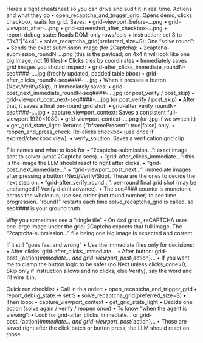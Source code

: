 Here’s a tight cheatsheet so you can drive and audit it in real time.
  Actions and what they do
  • open_recaptcha_and_trigger_grid: Opens demo, clicks checkbox, waits for
    grid. Saves:
    • grid-viewport_before-…png
    • grid-viewport_after-…png
    • grid-screenshot_after_checkbox-…png
  • report_debug_state: Reads DOM-only rows/cols + instruction; set S to
    "3x3"|"4x4".
  • solve_recaptcha_grid(preferred_size=S): One “solve round”:
    • Sends the exact submission image (for 2Captcha):
      • 2captcha-submission_roundN-…png (this is the payload; on 4x4 it will
        look like one big image, not 16 tiles)
    • Clicks tiles by coordinates
    • Immediately saves grid images you should inspect:
      • grid-after_clicks_immediate_roundN-seq####-….jpg (freshly updated,
        padded table bbox)
      • grid-after_clicks_roundN-seq####-….jpg
    • When it presses a button (Next/Verify/Skip), it immediately saves:
      • grid-post_next_immediate_roundN-seq####-….jpg (or post_verify /
        post_skip)
      • grid-viewport_post_next-seq####-….jpg (or post_verify / post_skip)
    • After that, it saves a final per-round grid shot:
      • grid-after_verify_roundN-seq####-….jpg
  • capture_viewport_context: Saves a consistent full-viewport 1920×1080:
    • grid-viewport_context-….png (or .jpg if we switch it)
  • get_grid_state_light: Returns {"bframePresent": true|false} only.
  • reopen_and_press_check: Re-clicks checkbox (use once if expired/checkbox
    view).
  • verify_solution: Saves a verification grid clip.

  File names and what to look for
  • “2captcha-submission…”: exact image sent to solver (what 2Captcha sees).
  • “grid-after_clicks_immediate…”: this is the image the LLM should react to
    right after clicks.
  • “grid-post_next_immediate…” + “grid-viewport_post_next…”: immediate
    images after pressing a button (Next/Verify/Skip). These are the ones to
    decide the next step on.
  • “grid-after_verify_round…”: per-round final grid shot (may be unchanged
    if Verify didn’t advance).
  • The seq#### counter is monotonic across the whole run; use seq order (not
    round number) to see time progression. “round1” restarts each time
    solve_recaptcha_grid is called, so seq#### is your ground truth.

  Why you sometimes see a “single tile”
  • On 4x4 grids, reCAPTCHA uses one large image under the grid; 2Captcha
    expects that full image. The “2captcha-submission…” file being one big
    image is expected and correct.

  If it still “goes fast and wrong”
  • Use the immediate files only for decisions:
    • After clicks: grid-after_clicks_immediate…
    • After button: grid-post_{action}_immediate… and
      grid-viewport_post_{action}…
  • If you want me to clamp the button logic to be safer (no Next unless
    clicks_done>0; Skip only if instruction allows and no clicks; else
    Verify), say the word and I’ll wire it in.

  Quick run checklist
  • Call in this order:
    • open_recaptcha_and_trigger_grid
    • report_debug_state → set S
    • solve_recaptcha_grid(preferred_size=S)
    • Then loop:
      • capture_viewport_context
      • get_grid_state_light
      • Decide one action (solve again / verify / reopen once)
  • To know “when the agent is viewing”:
    • Look for grid-after_clicks_immediate… or grid-post_{action}_immediate…
      and grid-viewport_post_{action}…
    • Those are saved right after the click batch or button press; the LLM
      should react on those.

